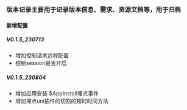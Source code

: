 ### 版本记录主要用于记录版本信息、需求、资源文档等，用于归档

#### 新增配置

##### V0.1.5_230713
- 增加控制请求远程配置
- 控制session是否开启

##### V0.1.5_230804
- 增加应用安装 $AppInstall埋点事件
- 增加埋点uni插件的切割的超时时间方法
